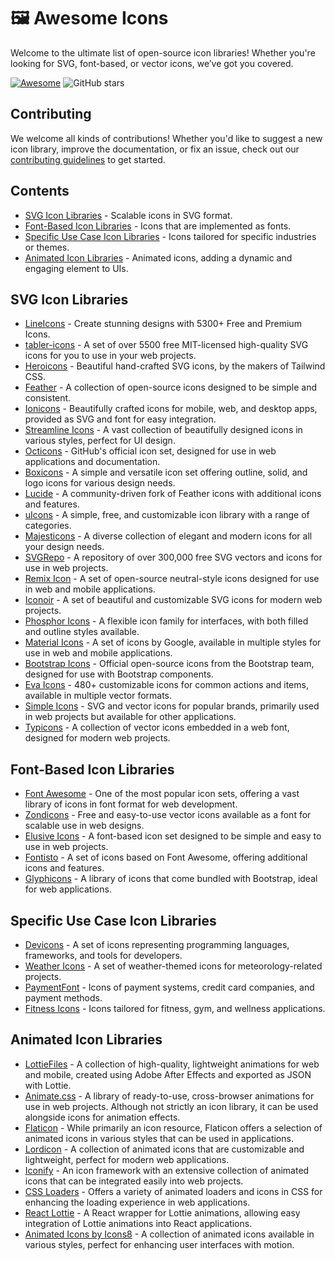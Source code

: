 
# 🖼️ Awesome Icons

Welcome to the ultimate list of open-source icon libraries! Whether you're looking for SVG, font-based, or vector icons, we’ve got you covered.

[![Awesome](https://awesome.re/badge.svg)](https://awesome.re) ![GitHub stars](https://img.shields.io/github/stars/Jay-Karia/awesome-icons?style=social)

## Contributing

We welcome all kinds of contributions! Whether you'd like to suggest a new icon library, improve the documentation, or fix an issue, check out our [contributing guidelines](CONTRIBUTING.md) to get started.

## Contents
- [SVG Icon Libraries](#svg-icon-libraries) - Scalable icons in SVG format.
- [Font-Based Icon Libraries](#font-based-icon-libraries) - Icons that are implemented as fonts.
- [Specific Use Case Icon Libraries](#specific-use-case-icon-libraries) - Icons tailored for specific industries or themes.
- [Animated Icon Libraries](#animated-icon-libraries) - Animated icons, adding a dynamic and engaging element to UIs.

## SVG Icon Libraries

- [LineIcons](https://lineicons.com/) - Create stunning designs with 5300+ Free and Premium Icons.
- [tabler-icons](https://tabler.io/icons) - A set of over 5500 free MIT-licensed high-quality SVG icons for you to use in your web projects.
- [Heroicons](https://heroicons.com/) - Beautiful hand-crafted SVG icons, by the makers of Tailwind CSS.
- [Feather](https://feathericons.com/) - A collection of open-source icons designed to be simple and consistent.
- [Ionicons](https://ionicons.com/) - Beautifully crafted icons for mobile, web, and desktop apps, provided as SVG and font for easy integration.
- [Streamline Icons](https://streamlineicons.com/) - A vast collection of beautifully designed icons in various styles, perfect for UI design.
- [Octicons](https://primer.style/octicons/) - GitHub's official icon set, designed for use in web applications and documentation.
- [Boxicons](https://boxicons.com/) - A simple and versatile icon set offering outline, solid, and logo icons for various design needs.
- [Lucide](https://lucide.dev/) - A community-driven fork of Feather icons with additional icons and features. 
- [uIcons](https://www.flaticon.com/uicons/interface-icons) - A simple, free, and customizable icon library with a range of categories. 
- [Majesticons](https://majesticons.com/) - A diverse collection of elegant and modern icons for all your design needs.
- [SVGRepo](https://www.svgrepo.com/) - A repository of over 300,000 free SVG vectors and icons for use in web projects. 
- [Remix Icon](https://remixicon.com/) - A set of open-source neutral-style icons designed for use in web and mobile applications. 
- [Iconoir](https://iconoir.com/) - A set of beautiful and customizable SVG icons for modern web projects. 
- [Phosphor Icons](https://phosphoricons.com/) - A flexible icon family for interfaces, with both filled and outline styles available. 
- [Material Icons](https://fonts.google.com/icons) - A set of icons by Google, available in multiple styles for use in web and mobile applications. 
- [Bootstrap Icons](https://icons.getbootstrap.com/) - Official open-source icons from the Bootstrap team, designed for use with Bootstrap components.
- [Eva Icons](https://akveo.github.io/eva-icons/) - 480+ customizable icons for common actions and items, available in multiple vector formats.
- [Simple Icons](https://simpleicons.org/) - SVG and vector icons for popular brands, primarily used in web projects but available for other applications.
- [Typicons](https://www.typicons.com/) - A collection of vector icons embedded in a web font, designed for modern web projects.


## Font-Based Icon Libraries

- [Font Awesome](https://fontawesome.com/) - One of the most popular icon sets, offering a vast library of icons in font format for web development.
- [Zondicons](https://www.zondicons.com/) - Free and easy-to-use vector icons available as a font for scalable use in web designs.
- [Elusive Icons](https://elusiveicons.com/) - A font-based icon set designed to be simple and easy to use in web projects.
- [Fontisto](https://iconduck.com/sets/fontisto-icon-library) - A set of icons based on Font Awesome, offering additional icons and features.
- [Glyphicons](https://glyphicons.com/) - A library of icons that come bundled with Bootstrap, ideal for web applications.

## Specific Use Case Icon Libraries

- [Devicons](https://devicon.dev/) - A set of icons representing programming languages, frameworks, and tools for developers.
- [Weather Icons](https://erikflowers.github.io/weather-icons/) - A set of weather-themed icons for meteorology-related projects.
- [PaymentFont](https://paymentfont.com/) - Icons of payment systems, credit card companies, and payment methods.
- [Fitness Icons](https://www.fitnessicons.com/) - Icons tailored for fitness, gym, and wellness applications.

## Animated Icon Libraries

- [LottieFiles](https://lottiefiles.com/) - A collection of high-quality, lightweight animations for web and mobile, created using Adobe After Effects and exported as JSON with Lottie.
- [Animate.css](https://animate.style/) - A library of ready-to-use, cross-browser animations for use in web projects. Although not strictly an icon library, it can be used alongside icons for animation effects.
- [Flaticon](https://www.flaticon.com/) - While primarily an icon resource, Flaticon offers a selection of animated icons in various styles that can be used in applications.
- [Lordicon](https://lordicon.com/) - A collection of animated icons that are customizable and lightweight, perfect for modern web applications.
- [Iconify](https://iconify.design/) - An icon framework with an extensive collection of animated icons that can be integrated easily into web projects.
- [CSS Loaders](https://css-loaders.com/) - Offers a variety of animated loaders and icons in CSS for enhancing the loading experience in web applications.
- [React Lottie](https://github.com/chenqingspring/react-lottie) - A React wrapper for Lottie animations, allowing easy integration of Lottie animations into React applications.
- [Animated Icons by Icons8](https://icons8.com/icons/set/animated-icons) - A collection of animated icons available in various styles, perfect for enhancing user interfaces with motion.
